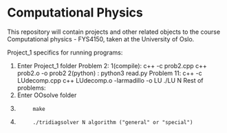 # Computational Physics

This repository will contain projects and other related objects to the course
Computational physics - FYS4150, taken at the University of Oslo. 


Project_1 specifics for running programs: 
1. Enter Project_1 folder
Problem 2: 
1(compile): c++ -c prob2.cpp
            c++ prob2.o -o prob2
2(python) : python3 read.py
Problem 11: 
            c++ -c LUdecomp.cpp
            c++ LUdecomp.o -larmadillo -o LU 
            ./LU N
Rest of problems: 
1. Enter OOsolve folder
2.          make
3.          ./tridiagsolver N algorithm ("general" or "special") 

